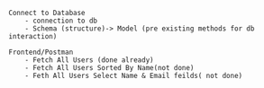     Connect to Database
        - connection to db
        - Schema (structure)-> Model (pre existing methods for db interaction) 

    Frontend/Postman
        - Fetch All Users (done already)
        - Fetch All Users Sorted By Name(not done)
        - Feth All Users Select Name & Email feilds( not done)

